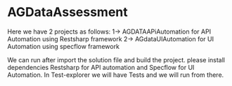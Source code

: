 # AGDataAssessment

Here we have 2 projects as follows:
1-> AGDATAAPiAutomation for API Automation using Restsharp framework
2-> AGdataUIAutomation for UI Automation using specflow framework

We can run after import the solution file and build the project.
please install dependencies Restsharp for API automation and Specflow for UI Automation.
In Test-explorer we will have Tests and we will run from there.
